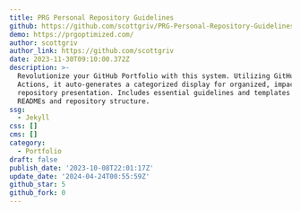 ```yaml
---
title: PRG Personal Repository Guidelines
github: https://github.com/scottgriv/PRG-Personal-Repository-Guidelines
demo: https://prgoptimized.com/
author: scottgriv
author_link: https://github.com/scottgriv
date: 2023-11-30T09:10:00.372Z
description: >-
  Revolutionize your GitHub Portfolio with this system. Utilizing GitHub
  Actions, it auto-generates a categorized display for organized, impactful
  repository presentation. Includes essential guidelines and templates for
  READMEs and repository structure.
ssg:
  - Jekyll
css: []
cms: []
category:
  - Portfolio
draft: false
publish_date: '2023-10-08T22:01:17Z'
update_date: '2024-04-24T00:55:59Z'
github_star: 5
github_fork: 0
---
```

